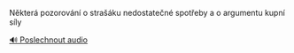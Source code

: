 
Některá pozorování o strašáku nedostatečné spotřeby a o argumentu kupní síly

[🔊 Poslechnout audio](/data/7-paragraphs/audio/chapter_60/para_007-Nkter-pozorovn-o-straku-nedostaten-spoteb.mp3)
